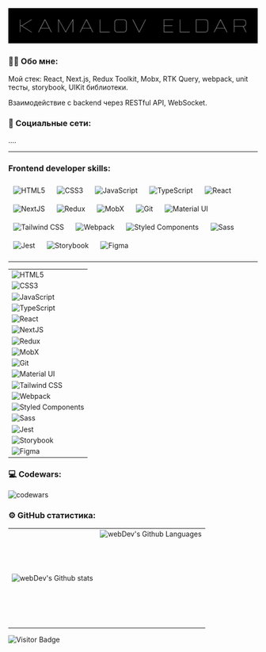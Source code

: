 <img  src="kamalov-eldar.png" alt="kamalov-eldar"  />

### :man_technologist: Обо мне:

Мой стек: React, Next.js, Redux Toolkit, Mobx, RTK Query, webpack, unit тесты, storybook, UIKit библиотеки.

Взаимодействие с backend через RESTful API, WebSocket.

### 🤝 Социальные сети:

....

<!-- [![Telegram Badge](https://img.shields.io/badge/-EldarDev-blue?style=flat&logo=Telegram&logoColor=white)](https://t.me/EldarDev) -->

---

### Frontend developer skills:

<div class="container">
<img style="margin: 10px" src="https://profilinator.rishav.dev/skills-assets/html5-original-wordmark.svg" alt="HTML5" height="50" />
<img style="margin: 10px" src="https://profilinator.rishav.dev/skills-assets/css3-original-wordmark.svg" alt="CSS3" height="50" />
<img style="margin: 10px" src="https://profilinator.rishav.dev/skills-assets/javascript-original.svg" alt="JavaScript" height="50" />
<img style="margin: 10px" src="https://profilinator.rishav.dev/skills-assets/typescript-original.svg" alt="TypeScript" height="50" />
<img style="margin: 10px" src="https://profilinator.rishav.dev/skills-assets/react-original-wordmark.svg" alt="React" height="50" />
<img style="margin: 10px" src="https://profilinator.rishav.dev/skills-assets/nextjs.png" alt="NextJS" height="50" />
<img style="margin: 10px" src="https://profilinator.rishav.dev/skills-assets/redux-original.svg" alt="Redux" height="50" />
<img style="margin: 10px" src="https://a11ybadges.com/badge?logo=mobx" alt="MobX" width="80" height="50" />
<img style="margin: 10px" src="https://profilinator.rishav.dev/skills-assets/git-scm-icon.svg" alt="Git" height="50" />
<img style="margin: 10px" src="https://profilinator.rishav.dev/skills-assets/mui.png" alt="Material UI" height="50" />
<img style="margin: 10px" src="https://profilinator.rishav.dev/skills-assets/tailwindcss.svg" alt="Tailwind CSS" height="50" />
<img style="margin: 10px" src="https://profilinator.rishav.dev/skills-assets/webpack-original.svg" alt="Webpack" height="50" />
<img style="margin: 10px" src="https://profilinator.rishav.dev/skills-assets/styled-components.png" alt="Styled Components" height="50" />
<img style="margin: 10px" src="https://profilinator.rishav.dev/skills-assets/sass-original.svg" alt="Sass" height="50" />
<img style="margin: 10px" src="https://profilinator.rishav.dev/skills-assets/jest.svg" alt="Jest" height="50" />
<img style="margin: 10px" src="https://a11ybadges.com/badge?logo=storybook" alt="Storybook" width="80" height="50" />
<img style="margin: 10px" src="https://profilinator.rishav.dev/skills-assets/figma-icon.svg" alt="Figma" height="50" />
</div>

---

|                                                                                    |
| ----------------------------------------------------------------------------------------- |
| ![HTML5](https://profilinator.rishav.dev/skills-assets/html5-original-wordmark.svg)       |
| ![CSS3](https://profilinator.rishav.dev/skills-assets/css3-original-wordmark.svg)         |
| ![JavaScript](https://profilinator.rishav.dev/skills-assets/javascript-original.svg)      |
| ![TypeScript](https://profilinator.rishav.dev/skills-assets/typescript-original.svg)      |
| ![React](https://profilinator.rishav.dev/skills-assets/react-original-wordmark.svg)       |
| ![NextJS](https://profilinator.rishav.dev/skills-assets/nextjs.png)                       |
| ![Redux](https://profilinator.rishav.dev/skills-assets/redux-original.svg)                |
| ![MobX](https://a11ybadges.com/badge?logo=mobx)                                           |
| ![Git](https://profilinator.rishav.dev/skills-assets/git-scm-icon.svg)                    |
| ![Material UI](https://profilinator.rishav.dev/skills-assets/mui.png)                     |
| ![Tailwind CSS](https://profilinator.rishav.dev/skills-assets/tailwindcss.svg)            |
| ![Webpack](https://profilinator.rishav.dev/skills-assets/webpack-original.svg)            |
| ![Styled Components](https://profilinator.rishav.dev/skills-assets/styled-components.png) |
| ![Sass](https://profilinator.rishav.dev/skills-assets/sass-original.svg)                  |
| ![Jest](https://profilinator.rishav.dev/skills-assets/jest.svg)                           |
| ![Storybook](https://a11ybadges.com/badge?logo=storybook)                                 |
| ![Figma](https://profilinator.rishav.dev/skills-assets/figma-icon.svg)                    |

### 💻 Codewars:

![codewars](https://www.codewars.com/users/kamalov.job/badges/large)

### ⚙️ GitHub статистика:

<table>
  <tr>
    <td>
      <img align="left" src="http://github-readme-streak-stats.herokuapp.com?user=kamalov-eldar&theme=dark&background=000000" alt="webDev's Github stats" />
    </td>
    <td>
      <img height="195px" align="right" alt="webDev's Github Languages" src="https://github-readme-stats-sigma-five.vercel.app/api/top-langs/?username=kamalov-eldar&layout=compact&theme=vision-friendly-dark" />
    </td>
  </tr>
</table>

![Visitor Badge](https://visitor-badge.laobi.icu/badge?page_id=kamalov-eldar)

